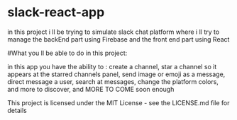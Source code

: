 # slack-react-app

in this project i ll be trying to simulate slack chat platform where i ll try to manage the backEnd part using Firebase and the front end part using React

#What you ll be able to do in this project:

in this app you have the ability to :
create a channel, 
star a channel so it appears at the starred channels panel, 
send image or emoji as a message,
direct message a user,
search at messages,
change the platform colors,
and more to discover, and MORE TO COME soon enough


This project is licensed under the MIT License - see the LICENSE.md file for details